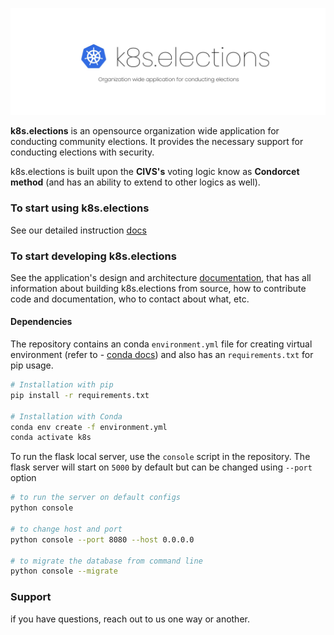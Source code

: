 ![banner.js](/static/banner.jpg)

**k8s.elections** is an opensource organization wide application for conducting community elections. It provides the necessary support for conducting elections with security. 

k8s.elections is built upon the **CIVS's** voting logic know as **Condorcet method** (and has an ability to extend to other logics as well).

### To start using k8s.elections

See our detailed instruction [docs](/docs/README.md)

### To start developing k8s.elections

See the application's design and architecture [documentation](/docs/DESIGN.md), that has all information about building k8s.elections from source, how to contribute code and documentation, who to contact about what, etc.

#### Dependencies 
The repository contains an conda `environment.yml` file for creating virtual environment (refer to - [conda docs](https://docs.conda.io/projects/conda/en/latest/user-guide/tasks/manage-environments.html)) and also has an `requirements.txt` for pip usage.

```bash
# Installation with pip 
pip install -r requirements.txt

# Installation with Conda
conda env create -f environment.yml
conda activate k8s
```

To run the flask local server, use the `console` script in the repository. The flask server will start on `5000` by default but can be changed using `--port` option
```bash
# to run the server on default configs
python console

# to change host and port
python console --port 8080 --host 0.0.0.0

# to migrate the database from command line 
python console --migrate
```

### Support 

if you have questions, reach out to us one way or another.

